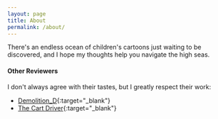 ```yaml
---
layout: page
title: About
permalink: /about/
---
```


There's an endless ocean of children's cartoons just waiting to be discovered, and I hope my thoughts help you navigate the high seas.

#### Other Reviewers

I don't always agree with their tastes, but I greatly respect their work:

* [Demolition_D](https://www.youtube.com/user/DouchebagChocolat){:target="_blank"}
* [The Cart Driver](http://www.thecartdriver.com){:target="_blank"}
